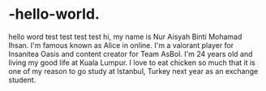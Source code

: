 # -hello-world.
hello word test test test test
hi, my name is Nur Aisyah Binti Mohamad Ihsan. I'm famous known as Alice in online. I'm a valorant player for Insanitea Oasis and content creator for Team AsBol. I'm 24 years old and living my good life at Kuala Lumpur. I love to eat chicken so much that it is one of my reason to go study at Istanbul, Turkey next year as an exchange student.  
